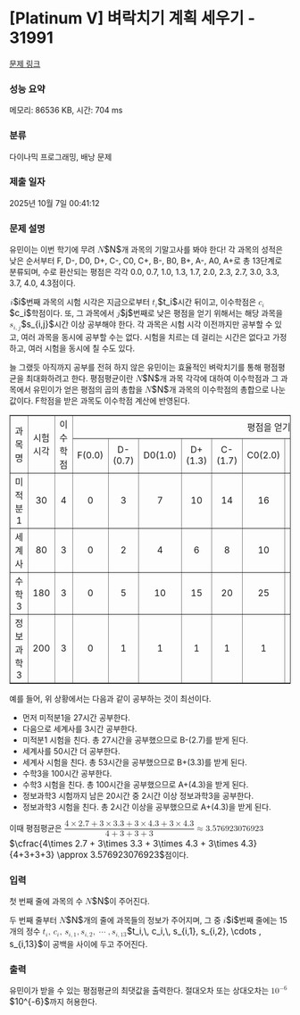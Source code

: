 # [Platinum V] 벼락치기 계획 세우기 - 31991 

[문제 링크](https://www.acmicpc.net/problem/31991) 

### 성능 요약

메모리: 86536 KB, 시간: 704 ms

### 분류

다이나믹 프로그래밍, 배낭 문제

### 제출 일자

2025년 10월 7일 00:41:12

### 문제 설명

<p>유민이는 이번 학기에 무려 <mjx-container class="MathJax" jax="CHTML" style="font-size: 109%; position: relative;"><mjx-math class="MJX-TEX" aria-hidden="true"><mjx-mi class="mjx-i"><mjx-c class="mjx-c1D441 TEX-I"></mjx-c></mjx-mi></mjx-math><mjx-assistive-mml unselectable="on" display="inline"><math xmlns="http://www.w3.org/1998/Math/MathML"><mi>N</mi></math></mjx-assistive-mml><span aria-hidden="true" class="no-mathjax mjx-copytext">$N$</span></mjx-container>개 과목의 기말고사를 봐야 한다! 각 과목의 성적은 낮은 순서부터 F, D-, D0, D+, C-, C0, C+, B-, B0, B+, A-, A0, A+로 총 13단계로 분류되며, 수로 환산되는 평점은 각각 0.0, 0.7, 1.0, 1.3, 1.7, 2.0, 2.3, 2.7, 3.0, 3.3, 3.7, 4.0, 4.3점이다.</p>

<p><mjx-container class="MathJax" jax="CHTML" style="font-size: 109%; position: relative;"> <mjx-math class="MJX-TEX" aria-hidden="true"><mjx-mi class="mjx-i"><mjx-c class="mjx-c1D456 TEX-I"></mjx-c></mjx-mi></mjx-math><mjx-assistive-mml unselectable="on" display="inline"><math xmlns="http://www.w3.org/1998/Math/MathML"><mi>i</mi></math></mjx-assistive-mml><span aria-hidden="true" class="no-mathjax mjx-copytext">$i$</span></mjx-container>번째 과목의 시험 시각은 지금으로부터 <mjx-container class="MathJax" jax="CHTML" style="font-size: 109%; position: relative;"><mjx-math class="MJX-TEX" aria-hidden="true"><mjx-msub><mjx-mi class="mjx-i"><mjx-c class="mjx-c1D461 TEX-I"></mjx-c></mjx-mi><mjx-script style="vertical-align: -0.15em;"><mjx-mi class="mjx-i" size="s"><mjx-c class="mjx-c1D456 TEX-I"></mjx-c></mjx-mi></mjx-script></mjx-msub></mjx-math><mjx-assistive-mml unselectable="on" display="inline"><math xmlns="http://www.w3.org/1998/Math/MathML"><msub><mi>t</mi><mi>i</mi></msub></math></mjx-assistive-mml><span aria-hidden="true" class="no-mathjax mjx-copytext">$t_i$</span></mjx-container>시간 뒤이고, 이수학점은 <mjx-container class="MathJax" jax="CHTML" style="font-size: 109%; position: relative;"><mjx-math class="MJX-TEX" aria-hidden="true"><mjx-msub><mjx-mi class="mjx-i"><mjx-c class="mjx-c1D450 TEX-I"></mjx-c></mjx-mi><mjx-script style="vertical-align: -0.15em;"><mjx-mi class="mjx-i" size="s"><mjx-c class="mjx-c1D456 TEX-I"></mjx-c></mjx-mi></mjx-script></mjx-msub></mjx-math><mjx-assistive-mml unselectable="on" display="inline"><math xmlns="http://www.w3.org/1998/Math/MathML"><msub><mi>c</mi><mi>i</mi></msub></math></mjx-assistive-mml><span aria-hidden="true" class="no-mathjax mjx-copytext">$c_i$</span></mjx-container>학점이다. 또, 그 과목에서 <mjx-container class="MathJax" jax="CHTML" style="font-size: 109%; position: relative;"><mjx-math class="MJX-TEX" aria-hidden="true"><mjx-mi class="mjx-i"><mjx-c class="mjx-c1D457 TEX-I"></mjx-c></mjx-mi></mjx-math><mjx-assistive-mml unselectable="on" display="inline"><math xmlns="http://www.w3.org/1998/Math/MathML"><mi>j</mi></math></mjx-assistive-mml><span aria-hidden="true" class="no-mathjax mjx-copytext">$j$</span></mjx-container>번째로 낮은 평점을 얻기 위해서는 해당 과목을 <mjx-container class="MathJax" jax="CHTML" style="font-size: 109%; position: relative;"><mjx-math class="MJX-TEX" aria-hidden="true"><mjx-msub><mjx-mi class="mjx-i"><mjx-c class="mjx-c1D460 TEX-I"></mjx-c></mjx-mi><mjx-script style="vertical-align: -0.15em;"><mjx-texatom size="s" texclass="ORD"><mjx-mi class="mjx-i"><mjx-c class="mjx-c1D456 TEX-I"></mjx-c></mjx-mi><mjx-mo class="mjx-n"><mjx-c class="mjx-c2C"></mjx-c></mjx-mo><mjx-mi class="mjx-i"><mjx-c class="mjx-c1D457 TEX-I"></mjx-c></mjx-mi></mjx-texatom></mjx-script></mjx-msub></mjx-math><mjx-assistive-mml unselectable="on" display="inline"><math xmlns="http://www.w3.org/1998/Math/MathML"><msub><mi>s</mi><mrow data-mjx-texclass="ORD"><mi>i</mi><mo>,</mo><mi>j</mi></mrow></msub></math></mjx-assistive-mml><span aria-hidden="true" class="no-mathjax mjx-copytext">$s_{i,j}$</span></mjx-container>시간 이상 공부해야 한다. 각 과목은 시험 시각 이전까지만 공부할 수 있고, 여러 과목을 동시에 공부할 수는 없다. 시험을 치르는 데 걸리는 시간은 없다고 가정하고, 여러 시험을 동시에 칠 수도 있다.</p>

<p>늘 그랬듯 아직까지 공부를 전혀 하지 않은 유민이는 효율적인 벼락치기를 통해 평점평균을 최대화하려고 한다. 평점평균이란 <mjx-container class="MathJax" jax="CHTML" style="font-size: 109%; position: relative;"><mjx-math class="MJX-TEX" aria-hidden="true"><mjx-mi class="mjx-i"><mjx-c class="mjx-c1D441 TEX-I"></mjx-c></mjx-mi></mjx-math><mjx-assistive-mml unselectable="on" display="inline"><math xmlns="http://www.w3.org/1998/Math/MathML"><mi>N</mi></math></mjx-assistive-mml><span aria-hidden="true" class="no-mathjax mjx-copytext">$N$</span></mjx-container>개 과목 각각에 대하여 이수학점과 그 과목에서 유민이가 얻은 평점의 곱의 총합을 <mjx-container class="MathJax" jax="CHTML" style="font-size: 109%; position: relative;"><mjx-math class="MJX-TEX" aria-hidden="true"><mjx-mi class="mjx-i"><mjx-c class="mjx-c1D441 TEX-I"></mjx-c></mjx-mi></mjx-math><mjx-assistive-mml unselectable="on" display="inline"><math xmlns="http://www.w3.org/1998/Math/MathML"><mi>N</mi></math></mjx-assistive-mml><span aria-hidden="true" class="no-mathjax mjx-copytext">$N$</span></mjx-container>개 과목의 이수학점의 총합으로 나눈 값이다. F학점을 받은 과목도 이수학점 계산에 반영된다.</p>

<table align="center" border="1" cellpadding="1" cellspacing="1" class="table table-bordered" style="width: 100%;">
	<tbody>
		<tr>
			<td colspan="1" rowspan="2" style="text-align: center; vertical-align: middle;">과목명</td>
			<td colspan="1" rowspan="2" style="text-align: center; vertical-align: middle;">시험 시각</td>
			<td colspan="1" rowspan="2" style="text-align: center; vertical-align: middle;">이수학점</td>
			<td colspan="13" rowspan="1" style="text-align: center;">평점을 얻기 위한 공부 시간</td>
		</tr>
		<tr>
			<td style="text-align: center;">F(0.0)</td>
			<td style="text-align: center;">D-(0.7)</td>
			<td style="text-align: center;">D0(1.0)</td>
			<td style="text-align: center;">D+(1.3)</td>
			<td style="text-align: center;">C-(1.7)</td>
			<td style="text-align: center;">C0(2.0)</td>
			<td style="text-align: center;">C+(2.3)</td>
			<td style="text-align: center;">B-(2.7)</td>
			<td style="text-align: center;">B0(3.0)</td>
			<td style="text-align: center;">B+(3.3)</td>
			<td style="text-align: center;">A-(3.7)</td>
			<td style="text-align: center;">A0(4.0)</td>
			<td style="text-align: center;">A+(4.3)</td>
		</tr>
		<tr>
			<td style="text-align: center;">미적분1</td>
			<td style="text-align: center;">30</td>
			<td style="text-align: center;">4</td>
			<td style="text-align: center;">0</td>
			<td style="text-align: center;">3</td>
			<td style="text-align: center;">7</td>
			<td style="text-align: center;">10</td>
			<td style="text-align: center;">14</td>
			<td style="text-align: center;">16</td>
			<td style="text-align: center;">20</td>
			<td style="text-align: center;"><strong>27</strong></td>
			<td style="text-align: center;">30</td>
			<td style="text-align: center;">60</td>
			<td style="text-align: center;">88</td>
			<td style="text-align: center;">120</td>
			<td style="text-align: center;">200</td>
		</tr>
		<tr>
			<td style="text-align: center;">세계사</td>
			<td style="text-align: center;">80</td>
			<td style="text-align: center;">3</td>
			<td style="text-align: center;">0</td>
			<td style="text-align: center;">2</td>
			<td style="text-align: center;">4</td>
			<td style="text-align: center;">6</td>
			<td style="text-align: center;">8</td>
			<td style="text-align: center;">10</td>
			<td style="text-align: center;">30</td>
			<td style="text-align: center;">50</td>
			<td style="text-align: center;">52</td>
			<td style="text-align: center;"><strong>53</strong></td>
			<td style="text-align: center;">198</td>
			<td style="text-align: center;">199</td>
			<td style="text-align: center;">200</td>
		</tr>
		<tr>
			<td style="text-align: center;">수학3</td>
			<td style="text-align: center;">180</td>
			<td style="text-align: center;">3</td>
			<td style="text-align: center;">0</td>
			<td style="text-align: center;">5</td>
			<td style="text-align: center;">10</td>
			<td style="text-align: center;">15</td>
			<td style="text-align: center;">20</td>
			<td style="text-align: center;">25</td>
			<td style="text-align: center;">35</td>
			<td style="text-align: center;">50</td>
			<td style="text-align: center;">75</td>
			<td style="text-align: center;">80</td>
			<td style="text-align: center;">90</td>
			<td style="text-align: center;">95</td>
			<td style="text-align: center;"><strong>100</strong></td>
		</tr>
		<tr>
			<td style="text-align: center;">정보과학3</td>
			<td style="text-align: center;">200</td>
			<td style="text-align: center;">3</td>
			<td style="text-align: center;">0</td>
			<td style="text-align: center;">1</td>
			<td style="text-align: center;">1</td>
			<td style="text-align: center;">1</td>
			<td style="text-align: center;">1</td>
			<td style="text-align: center;">1</td>
			<td style="text-align: center;">1</td>
			<td style="text-align: center;">1</td>
			<td style="text-align: center;">1</td>
			<td style="text-align: center;">1</td>
			<td style="text-align: center;">1</td>
			<td style="text-align: center;">1</td>
			<td style="text-align: center;"><strong>2</strong></td>
		</tr>
	</tbody>
</table>

<p>예를 들어, 위 상황에서는 다음과 같이 공부하는 것이 최선이다.</p>

<ul>
	<li>먼저 미적분1을 27시간 공부한다.</li>
	<li>다음으로 세계사를 3시간 공부한다.</li>
	<li>미적분1 시험을 친다. 총 27시간을 공부했으므로 B-(2.7)를 받게 된다.</li>
	<li>세계사를 50시간 더 공부한다.</li>
	<li>세계사 시험을 친다. 총 53시간을 공부했으므로 B+(3.3)를 받게 된다.</li>
	<li>수학3을 100시간 공부한다.</li>
	<li>수학3 시험을 친다. 총 100시간을 공부했으므로 A+(4.3)을 받게 된다.</li>
	<li>정보과학3 시험까지 남은 20시간 중 2시간 이상 정보과학3을 공부한다.</li>
	<li>정보과학3 시험을 친다. 총 2시간 이상을 공부했으므로 A+(4.3)을 받게 된다.</li>
</ul>

<p>이때 평점평균은 <mjx-container class="MathJax" jax="CHTML" style="font-size: 109%; position: relative;"><mjx-math class="MJX-TEX" aria-hidden="true"><mjx-mfrac><mjx-frac><mjx-num><mjx-nstrut></mjx-nstrut><mjx-mrow size="s"><mjx-mpadded><mjx-block style="margin: 0.86em 0px 0.3em;"><mjx-mrow></mjx-mrow></mjx-block></mjx-mpadded><mjx-mstyle style="font-size: 141.4%;"><mjx-texatom texclass="ORD"><mjx-mn class="mjx-n"><mjx-c class="mjx-c34"></mjx-c></mjx-mn><mjx-mo class="mjx-n" space="3"><mjx-c class="mjx-cD7"></mjx-c></mjx-mo><mjx-mn class="mjx-n" space="3"><mjx-c class="mjx-c32"></mjx-c><mjx-c class="mjx-c2E"></mjx-c><mjx-c class="mjx-c37"></mjx-c></mjx-mn><mjx-mo class="mjx-n" space="3"><mjx-c class="mjx-c2B"></mjx-c></mjx-mo><mjx-mn class="mjx-n" space="3"><mjx-c class="mjx-c33"></mjx-c></mjx-mn><mjx-mo class="mjx-n" space="3"><mjx-c class="mjx-cD7"></mjx-c></mjx-mo><mjx-mn class="mjx-n" space="3"><mjx-c class="mjx-c33"></mjx-c><mjx-c class="mjx-c2E"></mjx-c><mjx-c class="mjx-c33"></mjx-c></mjx-mn><mjx-mo class="mjx-n" space="3"><mjx-c class="mjx-c2B"></mjx-c></mjx-mo><mjx-mn class="mjx-n" space="3"><mjx-c class="mjx-c33"></mjx-c></mjx-mn><mjx-mo class="mjx-n" space="3"><mjx-c class="mjx-cD7"></mjx-c></mjx-mo><mjx-mn class="mjx-n" space="3"><mjx-c class="mjx-c34"></mjx-c><mjx-c class="mjx-c2E"></mjx-c><mjx-c class="mjx-c33"></mjx-c></mjx-mn><mjx-mo class="mjx-n" space="3"><mjx-c class="mjx-c2B"></mjx-c></mjx-mo><mjx-mn class="mjx-n" space="3"><mjx-c class="mjx-c33"></mjx-c></mjx-mn><mjx-mo class="mjx-n" space="3"><mjx-c class="mjx-cD7"></mjx-c></mjx-mo><mjx-mn class="mjx-n" space="3"><mjx-c class="mjx-c34"></mjx-c><mjx-c class="mjx-c2E"></mjx-c><mjx-c class="mjx-c33"></mjx-c></mjx-mn></mjx-texatom></mjx-mstyle></mjx-mrow></mjx-num><mjx-dbox><mjx-dtable><mjx-line></mjx-line><mjx-row><mjx-den><mjx-dstrut></mjx-dstrut><mjx-mrow size="s"><mjx-mpadded><mjx-block style="margin: 0.86em 0px 0.3em;"><mjx-mrow></mjx-mrow></mjx-block></mjx-mpadded><mjx-mstyle style="font-size: 141.4%;"><mjx-texatom texclass="ORD"><mjx-mn class="mjx-n"><mjx-c class="mjx-c34"></mjx-c></mjx-mn><mjx-mo class="mjx-n" space="3"><mjx-c class="mjx-c2B"></mjx-c></mjx-mo><mjx-mn class="mjx-n" space="3"><mjx-c class="mjx-c33"></mjx-c></mjx-mn><mjx-mo class="mjx-n" space="3"><mjx-c class="mjx-c2B"></mjx-c></mjx-mo><mjx-mn class="mjx-n" space="3"><mjx-c class="mjx-c33"></mjx-c></mjx-mn><mjx-mo class="mjx-n" space="3"><mjx-c class="mjx-c2B"></mjx-c></mjx-mo><mjx-mn class="mjx-n" space="3"><mjx-c class="mjx-c33"></mjx-c></mjx-mn></mjx-texatom></mjx-mstyle></mjx-mrow></mjx-den></mjx-row></mjx-dtable></mjx-dbox></mjx-frac></mjx-mfrac><mjx-mo class="mjx-n" space="4"><mjx-c class="mjx-c2248"></mjx-c></mjx-mo><mjx-mn class="mjx-n" space="4"><mjx-c class="mjx-c33"></mjx-c><mjx-c class="mjx-c2E"></mjx-c><mjx-c class="mjx-c35"></mjx-c><mjx-c class="mjx-c37"></mjx-c><mjx-c class="mjx-c36"></mjx-c><mjx-c class="mjx-c39"></mjx-c><mjx-c class="mjx-c32"></mjx-c><mjx-c class="mjx-c33"></mjx-c><mjx-c class="mjx-c30"></mjx-c><mjx-c class="mjx-c37"></mjx-c><mjx-c class="mjx-c36"></mjx-c><mjx-c class="mjx-c39"></mjx-c><mjx-c class="mjx-c32"></mjx-c><mjx-c class="mjx-c33"></mjx-c></mjx-mn></mjx-math><mjx-assistive-mml unselectable="on" display="inline"><math xmlns="http://www.w3.org/1998/Math/MathML"><mfrac><mrow><mpadded height="8.6pt" depth="3pt" width="0"><mrow></mrow></mpadded><mstyle displaystyle="false" scriptlevel="0"><mrow data-mjx-texclass="ORD"><mn>4</mn><mo>×</mo><mn>2.7</mn><mo>+</mo><mn>3</mn><mo>×</mo><mn>3.3</mn><mo>+</mo><mn>3</mn><mo>×</mo><mn>4.3</mn><mo>+</mo><mn>3</mn><mo>×</mo><mn>4.3</mn></mrow></mstyle></mrow><mrow><mpadded height="8.6pt" depth="3pt" width="0"><mrow></mrow></mpadded><mstyle displaystyle="false" scriptlevel="0"><mrow data-mjx-texclass="ORD"><mn>4</mn><mo>+</mo><mn>3</mn><mo>+</mo><mn>3</mn><mo>+</mo><mn>3</mn></mrow></mstyle></mrow></mfrac><mo>≈</mo><mn>3.576923076923</mn></math></mjx-assistive-mml><span aria-hidden="true" class="no-mathjax mjx-copytext">$\cfrac{4\times 2.7 + 3\times 3.3 + 3\times 4.3 + 3\times 4.3}{4+3+3+3} \approx 3.576923076923$</span></mjx-container>점이다.</p>

### 입력 

 <p>첫 번째 줄에 과목의 수 <mjx-container class="MathJax" jax="CHTML" style="font-size: 109%; position: relative;"><mjx-math class="MJX-TEX" aria-hidden="true"><mjx-mi class="mjx-i"><mjx-c class="mjx-c1D441 TEX-I"></mjx-c></mjx-mi></mjx-math><mjx-assistive-mml unselectable="on" display="inline"><math xmlns="http://www.w3.org/1998/Math/MathML"><mi>N</mi></math></mjx-assistive-mml><span aria-hidden="true" class="no-mathjax mjx-copytext">$N$</span></mjx-container>이 주어진다.</p>

<p>두 번째 줄부터 <mjx-container class="MathJax" jax="CHTML" style="font-size: 109%; position: relative;"><mjx-math class="MJX-TEX" aria-hidden="true"><mjx-mi class="mjx-i"><mjx-c class="mjx-c1D441 TEX-I"></mjx-c></mjx-mi></mjx-math><mjx-assistive-mml unselectable="on" display="inline"><math xmlns="http://www.w3.org/1998/Math/MathML"><mi>N</mi></math></mjx-assistive-mml><span aria-hidden="true" class="no-mathjax mjx-copytext">$N$</span></mjx-container>개의 줄에 과목들의 정보가 주어지며, 그 중 <mjx-container class="MathJax" jax="CHTML" style="font-size: 109%; position: relative;"><mjx-math class="MJX-TEX" aria-hidden="true"><mjx-mi class="mjx-i"><mjx-c class="mjx-c1D456 TEX-I"></mjx-c></mjx-mi></mjx-math><mjx-assistive-mml unselectable="on" display="inline"><math xmlns="http://www.w3.org/1998/Math/MathML"><mi>i</mi></math></mjx-assistive-mml><span aria-hidden="true" class="no-mathjax mjx-copytext">$i$</span></mjx-container>번째 줄에는 15개의 정수 <mjx-container class="MathJax" jax="CHTML" style="font-size: 109%; position: relative;"><mjx-math class="MJX-TEX" aria-hidden="true"><mjx-msub><mjx-mi class="mjx-i"><mjx-c class="mjx-c1D461 TEX-I"></mjx-c></mjx-mi><mjx-script style="vertical-align: -0.15em;"><mjx-mi class="mjx-i" size="s"><mjx-c class="mjx-c1D456 TEX-I"></mjx-c></mjx-mi></mjx-script></mjx-msub><mjx-mo class="mjx-n"><mjx-c class="mjx-c2C"></mjx-c></mjx-mo><mjx-mstyle><mjx-mspace style="width: 0.167em;"></mjx-mspace></mjx-mstyle><mjx-msub space="2"><mjx-mi class="mjx-i"><mjx-c class="mjx-c1D450 TEX-I"></mjx-c></mjx-mi><mjx-script style="vertical-align: -0.15em;"><mjx-mi class="mjx-i" size="s"><mjx-c class="mjx-c1D456 TEX-I"></mjx-c></mjx-mi></mjx-script></mjx-msub><mjx-mo class="mjx-n"><mjx-c class="mjx-c2C"></mjx-c></mjx-mo><mjx-mstyle><mjx-mspace style="width: 0.167em;"></mjx-mspace></mjx-mstyle><mjx-msub space="2"><mjx-mi class="mjx-i"><mjx-c class="mjx-c1D460 TEX-I"></mjx-c></mjx-mi><mjx-script style="vertical-align: -0.15em;"><mjx-texatom size="s" texclass="ORD"><mjx-mi class="mjx-i"><mjx-c class="mjx-c1D456 TEX-I"></mjx-c></mjx-mi><mjx-mo class="mjx-n"><mjx-c class="mjx-c2C"></mjx-c></mjx-mo><mjx-mn class="mjx-n"><mjx-c class="mjx-c31"></mjx-c></mjx-mn></mjx-texatom></mjx-script></mjx-msub><mjx-mo class="mjx-n"><mjx-c class="mjx-c2C"></mjx-c></mjx-mo><mjx-msub space="2"><mjx-mi class="mjx-i"><mjx-c class="mjx-c1D460 TEX-I"></mjx-c></mjx-mi><mjx-script style="vertical-align: -0.15em;"><mjx-texatom size="s" texclass="ORD"><mjx-mi class="mjx-i"><mjx-c class="mjx-c1D456 TEX-I"></mjx-c></mjx-mi><mjx-mo class="mjx-n"><mjx-c class="mjx-c2C"></mjx-c></mjx-mo><mjx-mn class="mjx-n"><mjx-c class="mjx-c32"></mjx-c></mjx-mn></mjx-texatom></mjx-script></mjx-msub><mjx-mo class="mjx-n"><mjx-c class="mjx-c2C"></mjx-c></mjx-mo><mjx-mo class="mjx-n" space="2"><mjx-c class="mjx-c22EF"></mjx-c></mjx-mo><mjx-mo class="mjx-n" space="2"><mjx-c class="mjx-c2C"></mjx-c></mjx-mo><mjx-msub space="2"><mjx-mi class="mjx-i"><mjx-c class="mjx-c1D460 TEX-I"></mjx-c></mjx-mi><mjx-script style="vertical-align: -0.15em;"><mjx-texatom size="s" texclass="ORD"><mjx-mi class="mjx-i"><mjx-c class="mjx-c1D456 TEX-I"></mjx-c></mjx-mi><mjx-mo class="mjx-n"><mjx-c class="mjx-c2C"></mjx-c></mjx-mo><mjx-mn class="mjx-n"><mjx-c class="mjx-c31"></mjx-c><mjx-c class="mjx-c33"></mjx-c></mjx-mn></mjx-texatom></mjx-script></mjx-msub></mjx-math><mjx-assistive-mml unselectable="on" display="inline"><math xmlns="http://www.w3.org/1998/Math/MathML"><msub><mi>t</mi><mi>i</mi></msub><mo>,</mo><mstyle scriptlevel="0"><mspace width="0.167em"></mspace></mstyle><msub><mi>c</mi><mi>i</mi></msub><mo>,</mo><mstyle scriptlevel="0"><mspace width="0.167em"></mspace></mstyle><msub><mi>s</mi><mrow data-mjx-texclass="ORD"><mi>i</mi><mo>,</mo><mn>1</mn></mrow></msub><mo>,</mo><msub><mi>s</mi><mrow data-mjx-texclass="ORD"><mi>i</mi><mo>,</mo><mn>2</mn></mrow></msub><mo>,</mo><mo>⋯</mo><mo>,</mo><msub><mi>s</mi><mrow data-mjx-texclass="ORD"><mi>i</mi><mo>,</mo><mn>13</mn></mrow></msub></math></mjx-assistive-mml><span aria-hidden="true" class="no-mathjax mjx-copytext">$t_i,\, c_i,\, s_{i,1}, s_{i,2}, \cdots , s_{i,13}$</span></mjx-container>이 공백을 사이에 두고 주어진다.</p>

### 출력 

 <p>유민이가 받을 수 있는 평점평균의 최댓값을 출력한다. 절대오차 또는 상대오차는 <mjx-container class="MathJax" jax="CHTML" style="font-size: 109%; position: relative;"><mjx-math class="MJX-TEX" aria-hidden="true"><mjx-msup><mjx-mn class="mjx-n"><mjx-c class="mjx-c31"></mjx-c><mjx-c class="mjx-c30"></mjx-c></mjx-mn><mjx-script style="vertical-align: 0.393em;"><mjx-texatom size="s" texclass="ORD"><mjx-mo class="mjx-n"><mjx-c class="mjx-c2212"></mjx-c></mjx-mo><mjx-mn class="mjx-n"><mjx-c class="mjx-c36"></mjx-c></mjx-mn></mjx-texatom></mjx-script></mjx-msup></mjx-math><mjx-assistive-mml unselectable="on" display="inline"><math xmlns="http://www.w3.org/1998/Math/MathML"><msup><mn>10</mn><mrow data-mjx-texclass="ORD"><mo>−</mo><mn>6</mn></mrow></msup></math></mjx-assistive-mml><span aria-hidden="true" class="no-mathjax mjx-copytext">$10^{-6}$</span></mjx-container>까지 허용한다.</p>

